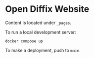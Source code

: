 # Open Diffix Website

Content is located under `_pages`.

To run a local development server:

```
docker compose up
```

To make a deployment, push to `main`.
